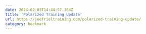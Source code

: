 ```yaml
---
date: 2024-02-03T14:44:57.364Z
title: 'Polarized Training Update'
url: https://joefrieltraining.com/polarized-training-update/
category: bookmark
---
```

